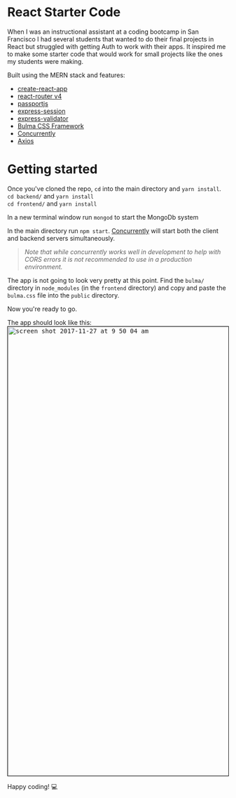 # React Starter Code
When I was an instructional assistant at a coding bootcamp in San Francisco I had several students that wanted to do their final projects in React but struggled with getting Auth to work with their apps. It inspired me to make some starter code that would work for small projects like the ones my students were making.


Built using the MERN stack and features:
* [create-react-app](https://github.com/facebookincubator/create-react-app)
* [react-router v4](https://reacttraining.com/react-router/)
* [passportjs](http://www.passportjs.org)
* [express-session](https://ewiggin.gitbooks.io/expressjs-middleware/content/express-session.html)
* [express-validator](https://github.com/ctavan/express-validator)
* [Bulma CSS Framework](https://bulma.io/documentation/overview/start/)
* [Concurrently](https://www.npmjs.com/package/concurrently)
* [Axios](https://github.com/axios/axios)

# Getting started
Once you've cloned the repo, `cd` into the main directory and `yarn install`.<br />
`cd backend/` and `yarn install` <br />
`cd frontend/` and `yarn install` <br />

In a new terminal window run `mongod` to start the MongoDb system <br />

In the main directory run `npm start`. [Concurrently](https://www.npmjs.com/package/concurrently) will start both the client and backend servers simultaneously.

><em>Note that while concurrently works well in development to help with CORS errors it is not recommended to use in a production environment.</em>

The app is not going to look very pretty at this point. Find the `bulma/` directory in `node_modules` (in the `frontend` directory) and copy and paste the `bulma.css` file into the `public` directory.

Now you're ready to go.

The app should look like this:
<kbd>
  <img width="1024" alt="screen shot 2017-11-27 at 9 50 04 am" src="https://user-images.githubusercontent.com/28071777/33281039-bce8df56-d358-11e7-8929-4ae240dee5e2.png" width="450" style="border: 1px solid black"/>
</kbd>

Happy coding! :computer:
